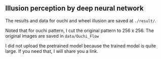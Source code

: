## Illusion perception by deep neural network
The results and data for ouchi and wheel illusion are saved at `./result/`.

Noted that for ouchi pattern, I cut the original pattern to 256 x 256. The original images are saved in `data/Ouchi_Flow`

I did not upload the pretrained model because the trained model is quite large. If you need that, I will share you a link. 
 
